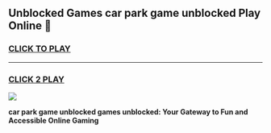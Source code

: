 
## Unblocked Games car park game unblocked Play Online 👋
<h3>
<a href="https://news.freeplayer.one?title=car_park_game_unblocked&ref=17F">CLICK TO PLAY</a></h3>
<hr>

<h3>
<a href="https://news.freeplayer.one?title=car_park_game_unblocked&ref=17F">CLICK 2 PLAY</a>
  
</h3>

<a href="https://news.freeplayer.one?title=car_park_game_unblocked&ref=17F/"><img src="https://clearcache.store/games.png"></a>


**car park game unblocked games unblocked: Your Gateway to Fun and Accessible Online Gaming**
